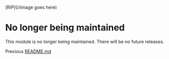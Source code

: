 [RIP](//image goes here)

# No longer being maintained
This module is no longer being maintained. There will be no future releases.

Previous [README.md](https://github.com/hapijs/flod/blob/v0.1.2/README.md)
